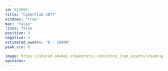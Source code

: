 ```yaml
---
id: 623050
title: "CyberClub-2077"
windows: "true"
mac: "false"
linux: false
positive: 8
negative: 4
estimated_owners: "0 - 20000"
peak_ccu: 0

image: https://shared.akamai.steamstatic.com/store_item_assets/steam/apps/623050/header.jpg?t=1506574713
opinions:
---
```

